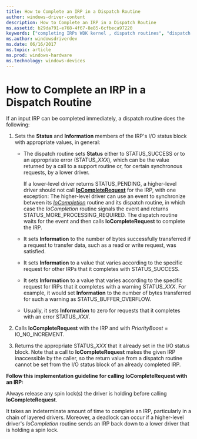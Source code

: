 ```yaml
---
title: How to Complete an IRP in a Dispatch Routine
author: windows-driver-content
description: How to Complete an IRP in a Dispatch Routine
ms.assetid: b29da791-e768-4f67-8e85-6cfbeca97220
keywords: ["completing IRPs WDK kernel , dispatch routines", "dispatch routines WDK kernel , completing IRPs", "status information WDK IRPs", "I/O status blocks WDK kernel", "status blocks WDK kernel"]
ms.author: windowsdriverdev
ms.date: 06/16/2017
ms.topic: article
ms.prod: windows-hardware
ms.technology: windows-devices
---
```


# How to Complete an IRP in a Dispatch Routine





If an input IRP can be completed immediately, a dispatch routine does the following:

1.  Sets the **Status** and **Information** members of the IRP's I/O status block with appropriate values, in general:

    -   The dispatch routine sets **Status** either to STATUS\_SUCCESS or to an appropriate error (STATUS\_*XXX*), which can be the value returned by a call to a support routine or, for certain synchronous requests, by a lower driver.

        If a lower-level driver returns STATUS\_PENDING, a higher-level driver should not call [**IoCompleteRequest**](https://msdn.microsoft.com/library/windows/hardware/ff548343) for the IRP, with one exception: The higher-level driver can use an event to synchronize between its [*IoCompletion*](https://msdn.microsoft.com/library/windows/hardware/ff548354) routine and its dispatch routine, in which case the *IoCompletion* routine signals the event and returns STATUS\_MORE\_PROCESSING\_REQUIRED. The dispatch routine waits for the event and then calls **IoCompleteRequest** to complete the IRP.

    -   It sets **Information** to the number of bytes successfully transferred if a request to transfer data, such as a read or write request, was satisfied.

    -   It sets **Information** to a value that varies according to the specific request for other IRPs that it completes with STATUS\_SUCCESS.

    -   It sets **Information** to a value that varies according to the specific request for IRPs that it completes with a warning STATUS\_*XXX*. For example, it would set **Information** to the number of bytes transferred for such a warning as STATUS\_BUFFER\_OVERFLOW.

    -   Usually, it sets **Information** to zero for requests that it completes with an error STATUS\_*XXX*.

2.  Calls **IoCompleteRequest** with the IRP and with *PriorityBoost* = IO\_NO\_INCREMENT.

3.  Returns the appropriate STATUS\_*XXX* that it already set in the I/O status block. Note that a call to **IoCompleteRequest** makes the given IRP inaccessible by the caller, so the return value from a dispatch routine cannot be set from the I/O status block of an already completed IRP.

**Follow this implementation guideline for calling IoCompleteRequest with an IRP:**

Always release any spin lock(s) the driver is holding before calling **IoCompleteRequest**.

It takes an indeterminate amount of time to complete an IRP, particularly in a chain of layered drivers. Moreover, a deadlock can occur if a higher-level driver's *IoCompletion* routine sends an IRP back down to a lower driver that is holding a spin lock.

 

 




